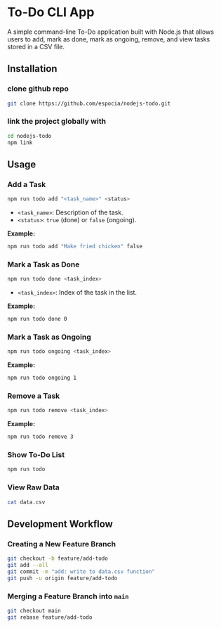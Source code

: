 
# To-Do CLI App

A simple command-line To-Do application built with Node.js that allows users to add, mark as done, mark as ongoing, remove, and view tasks stored in a CSV file.

## Installation
### clone github repo
```sh
git clone https://github.com/espocia/nodejs-todo.git
```
### link the project globally with
```sh
cd nodejs-todo
npm link
```

## Usage

### Add a Task
```sh
npm run todo add "<task_name>" <status>
```
- `<task_name>`: Description of the task.
- `<status>`: `true` (done) or `false` (ongoing).

**Example:**
```sh
npm run todo add "Make fried chicken" false
```

### Mark a Task as Done
```sh
npm run todo done <task_index>
```
- `<task_index>`: Index of the task in the list.

**Example:**
```sh
npm run todo done 0
```

### Mark a Task as Ongoing
```sh
npm run todo ongoing <task_index>
```
**Example:**
```sh
npm run todo ongoing 1
```

### Remove a Task
```sh
npm run todo remove <task_index>
```
**Example:**
```sh
npm run todo remove 3
```

### Show To-Do List
```sh
npm run todo
```

### View Raw Data
```sh
cat data.csv
```

## Development Workflow

### Creating a New Feature Branch
```sh
git checkout -b feature/add-todo
git add --all
git commit -m "add: write to data.csv function"
git push -u origin feature/add-todo
```

### Merging a Feature Branch into `main`
```sh
git checkout main
git rebase feature/add-todo
```


